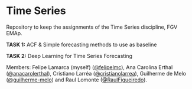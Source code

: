 # Time Series
Repository to keep the assignments of the Time Series discipline, FGV EMAp. 

**TASK 1:** ACF & Simple forecasting methods to use as baseline

**TASK 2:** Deep Learning for Time Series Forecasting

Members: Felipe Lamarca (myself) ([@felipelmc](https://github.com/felipelmc)), Ana Carolina Erthal ([@anacarolerthal](https://github.com/anacarolerthal)), Cristiano Larréa ([@cristianolarrea](https://github.com/cristianolarrea)), Guilherme de Melo ([@guilherme-melo](https://github.com/guilherme-melo)) and Raul Lomonte ([@RaulFigueiredo](https://github.com/RaulFigueiredo)).
